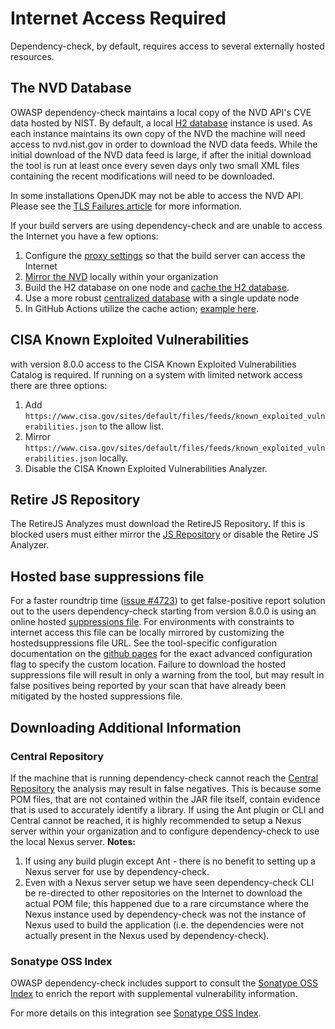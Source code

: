 # Internet Access Required

Dependency-check, by default, requires access to several externally
hosted resources.

## The NVD Database

OWASP dependency-check maintains a local copy of the NVD API's CVE data hosted by NIST. By default,
a local [H2 database](http://www.h2database.com/html/main.html) instance is used.
As each instance maintains its own copy of the NVD the machine will need access
to nvd.nist.gov in order to download the NVD data feeds. While the initial download of the NVD
data feed is large, if after the initial download the tool is run at least once every seven
days only two small XML files containing the recent modifications will need to be downloaded.

In some installations OpenJDK may not be able to access the NVD API. Please see the
[TLS Failures article](./tlsfailure.html) for more information.

If your build servers are using dependency-check and are unable to access the Internet you
have a few options:

1. Configure the [proxy settings](proxy.html) so that the build server can access the Internet
2. [Mirror the NVD](./mirrornvd.html) locally within your organization
3. Build the H2 database on one node and [cache the H2 database](./cacheh2.md).
4. Use a more robust [centralized database](./database.html) with a single update node
5. In GitHub Actions utilize the cache action; [example here](./cache-action.md).

## CISA Known Exploited Vulnerabilities

with version 8.0.0 access to the CISA Known Exploited Vulnerabilities Catalog is required.
If running on a system with limited network access there are three options:

1. Add `https://www.cisa.gov/sites/default/files/feeds/known_exploited_vulnerabilities.json` to the allow list.
2. Mirror `https://www.cisa.gov/sites/default/files/feeds/known_exploited_vulnerabilities.json` locally.
3. Disable the CISA Known Exploited Vulnerabilities Analyzer.

## Retire JS Repository

The RetireJS Analyzes must download the RetireJS Repository. If this is blocked users
must either mirror the [JS Repository](./mirrornvd.html) or disable the Retire JS Analyzer.

## Hosted base suppressions file

For a faster roundtrip time ([issue #4723](https://github.com/dependency-check/DependencyCheck/issues/4723)) to get false-positive report 
solution out to the users dependency-check starting from version 8.0.0 is using an online hosted 
[suppressions file](https://dependency-check.github.io/DependencyCheck/suppressions/publishedSuppressions.xml). 
For environments with constraints to internet access this file can be locally mirrored by customizing the hostedsuppressions file URL.
See the tool-specific configuration documentation on the [github pages](https://dependency-check.github.io/DependencyCheck/index.html) 
for the exact advanced configuration flag to specify the custom location.
Failure to download the hosted suppressions file will result in only a warning from the tool, but may result in false positives 
being reported by your scan that have already been mitigated by the hosted suppressions file.

## Downloading Additional Information

### Central Repository

If the machine that is running dependency-check cannot reach the [Central Repository](http://search.maven.org)
the analysis may result in false negatives. This is because some POM files, that are not
contained within the JAR file itself, contain evidence that is used to accurately identify
a library. If using the Ant plugin or CLI and Central cannot be reached, it is highly recommended to setup a
Nexus server within your organization and to configure dependency-check to use the local
Nexus server. **Notes:**
1. If using any build plugin except Ant - there is no benefit to setting up a Nexus server for use by dependency-check.
2. Even with a Nexus server setup we have seen dependency-check CLI be
re-directed to other repositories on the Internet to download the actual POM file; this
happened due to a rare circumstance where the Nexus instance used by dependency-check
was not the instance of Nexus used to build the application (i.e. the dependencies
were not actually present in the Nexus used by dependency-check).

### Sonatype OSS Index

OWASP dependency-check includes support to consult the [Sonatype OSS Index](https://ossindex.sonatype.org)
to enrich the report with supplemental vulnerability information.

For more details on this integration see [Sonatype OSS Index](./ossindex.html).
